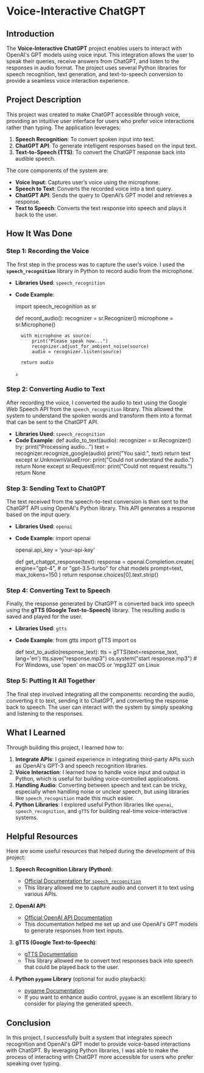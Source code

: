 
# Voice-Interactive ChatGPT

## Introduction

The **Voice-Interactive ChatGPT** project enables users to interact with OpenAI's GPT models using voice input. This integration allows the user to speak their queries, receive answers from ChatGPT, and listen to the responses in audio format. The project uses several Python libraries for speech recognition, text generation, and text-to-speech conversion to provide a seamless voice interaction experience.

## Project Description

This project was created to make ChatGPT accessible through voice, providing an intuitive user interface for users who prefer voice interactions rather than typing. The application leverages:
1. **Speech Recognition**: To convert spoken input into text.
2. **ChatGPT API**: To generate intelligent responses based on the input text.
3. **Text-to-Speech (TTS)**: To convert the ChatGPT response back into audible speech.

The core components of the system are:
- **Voice Input**: Captures user’s voice using the microphone.
- **Speech to Text**: Converts the recorded voice into a text query.
- **ChatGPT API**: Sends the query to OpenAI’s GPT model and retrieves a response.
- **Text to Speech**: Converts the text response into speech and plays it back to the user.

## How It Was Done

### Step 1: Recording the Voice
The first step in the process was to capture the user’s voice. I used the **`speech_recognition`** library in Python to record audio from the microphone.

- **Libraries Used**: `speech_recognition`
- **Code Example**:
  
    import speech_recognition as sr

    def record_audio():
        recognizer = sr.Recognizer()
        microphone = sr.Microphone()

        with microphone as source:
            print("Please speak now...")
            recognizer.adjust_for_ambient_noise(source)
            audio = recognizer.listen(source)

        return audio
    د

### Step 2: Converting Audio to Text
After recording the voice, I converted the audio to text using the Google Web Speech API from the `speech_recognition` library. This allowed the system to understand the spoken words and transform them into a format that can be sent to the ChatGPT API.

- **Libraries Used**: `speech_recognition`
- **Code Example**:
    def audio_to_text(audio):
        recognizer = sr.Recognizer()
        try:
            print("Processing audio...")
            text = recognizer.recognize_google(audio)
            print("You said:", text)
            return text
        except sr.UnknownValueError:
            print("Could not understand the audio.")
            return None
        except sr.RequestError:
            print("Could not request results.")
            return None

### Step 3: Sending Text to ChatGPT
The text received from the speech-to-text conversion is then sent to the ChatGPT API using OpenAI's Python library. This API generates a response based on the input query.

- **Libraries Used**: `openai`
- **Code Example**:
    import openai

    openai.api_key = 'your-api-key'

    def get_chatgpt_response(text):
        response = openai.Completion.create(
            engine="gpt-4",  # or "gpt-3.5-turbo" for chat models
            prompt=text,
            max_tokens=150
        )
        return response.choices[0].text.strip()
    

### Step 4: Converting Text to Speech
Finally, the response generated by ChatGPT is converted back into speech using the **gTTS (Google Text-to-Speech)** library. The resulting audio is saved and played for the user.

- **Libraries Used**: `gtts`
- **Code Example**:
    from gtts import gTTS
    import os

    def text_to_audio(response_text):
        tts = gTTS(text=response_text, lang='en')
        tts.save("response.mp3")
        os.system("start response.mp3")  # For Windows, use 'open' on macOS or 'mpg321' on Linux
    

### Step 5: Putting It All Together
The final step involved integrating all the components: recording the audio, converting it to text, sending it to ChatGPT, and converting the response back to speech. The user can interact with the system by simply speaking and listening to the responses.



## What I Learned
Through building this project, I learned how to:
1. **Integrate APIs**: I gained experience in integrating third-party APIs such as OpenAI's GPT-3 and speech recognition libraries.
2. **Voice Interaction**: I learned how to handle voice input and output in Python, which is useful for building voice-controlled applications.
3. **Handling Audio**: Converting between speech and text can be tricky, especially when handling noise or unclear speech, but using libraries like `speech_recognition` made this much easier.
4. **Python Libraries**: I explored useful Python libraries like `openai`, `speech_recognition`, and `gTTS` for building real-time voice-interactive systems.


## Helpful Resources

Here are some useful resources that helped during the development of this project:

1. **Speech Recognition Library (Python)**:
   - [Official Documentation for `speech_recognition`](https://pypi.org/project/SpeechRecognition/)
   - This library allowed me to capture audio and convert it to text using various APIs.
   
2. **OpenAI API**:
   - [Official OpenAI API Documentation](https://beta.openai.com/docs/)
   - This documentation helped me set up and use OpenAI's GPT models to generate responses from text inputs.

3. **gTTS (Google Text-to-Speech)**:
   - [gTTS Documentation](https://gtts.readthedocs.io/en/latest/)
   - This library allowed me to convert text responses back into speech that could be played back to the user.

4. **Python `pygame` Library** (optional for audio playback):
   - [pygame Documentation](https://www.pygame.org/docs/)
   - If you want to enhance audio control, `pygame` is an excellent library to consider for playing the generated speech.


## Conclusion

In this project, I successfully built a system that integrates speech recognition and OpenAI's GPT model to provide voice-based interactions with ChatGPT. By leveraging Python libraries, I was able to make the process of interacting with ChatGPT more accessible for users who prefer speaking over typing.
